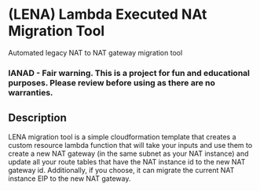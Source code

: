 # (LENA) Lambda Executed NAt Migration Tool
Automated legacy NAT to NAT gateway migration tool

### IANAD - Fair warning.  This is a project for fun and educational purposes.  Please review before using as there are no warranties.


## Description
LENA migration tool is a simple cloudformation template that creates a custom resource lambda function that will take your inputs and use them to create a new NAT gateway (in the same subnet as your NAT instance) and update all your route tables that have the NAT instance id to the new NAT gateway id.  Additionally, if you choose, it can migrate the current NAT instance EIP to the new NAT gateway.

